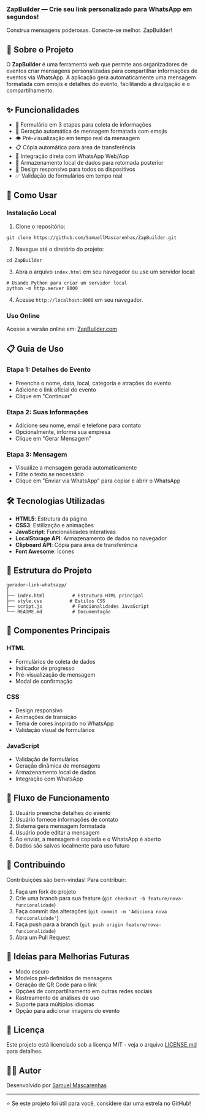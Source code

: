 ### ZapBuilder — Crie seu link personalizado para WhatsApp em segundos!

Construa mensagens poderosas. Conecte-se melhor. ZapBuilder!


## 📱 Sobre o Projeto

O **ZapBuilder** é uma ferramenta web que permite aos organizadores de eventos criar mensagens personalizadas para compartilhar informações de eventos via WhatsApp. A aplicação gera automaticamente uma mensagem formatada com emojis e detalhes do evento, facilitando a divulgação e o compartilhamento.

## ✨ Funcionalidades

- 🎯 Formulário em 3 etapas para coleta de informações
- 📝 Geração automática de mensagem formatada com emojis
- 👁️ Pré-visualização em tempo real da mensagem
- 📋 Cópia automática para área de transferência
- 🔄 Integração direta com WhatsApp Web/App
- 💾 Armazenamento local de dados para retomada posterior
- 📱 Design responsivo para todos os dispositivos
- ✅ Validação de formulários em tempo real


## 🚀 Como Usar

### Instalação Local

1. Clone o repositório:

```shellscript
git clone https://github.com/SamuellMascarenhas/ZapBuilder.git
```


2. Navegue até o diretório do projeto:

```shellscript
cd ZapBuilder
```


3. Abra o arquivo `index.html` em seu navegador ou use um servidor local:

```shellscript
# Usando Python para criar um servidor local
python -m http.server 8000
```


4. Acesse `http://localhost:8000` em seu navegador.


### Uso Online

Acesse a versão online em: [ZapBuilder.com](https://samuellmascarenhas.github.io/ZapBuilder/)

## 📋 Guia de Uso

### Etapa 1: Detalhes do Evento

- Preencha o nome, data, local, categoria e atrações do evento
- Adicione o link oficial do evento
- Clique em "Continuar"


### Etapa 2: Suas Informações

- Adicione seu nome, email e telefone para contato
- Opcionalmente, informe sua empresa
- Clique em "Gerar Mensagem"


### Etapa 3: Mensagem

- Visualize a mensagem gerada automaticamente
- Edite o texto se necessário
- Clique em "Enviar via WhatsApp" para copiar e abrir o WhatsApp


## 🛠️ Tecnologias Utilizadas

- **HTML5**: Estrutura da página
- **CSS3**: Estilização e animações
- **JavaScript**: Funcionalidades interativas
- **LocalStorage API**: Armazenamento de dados no navegador
- **Clipboard API**: Cópia para área de transferência
- **Font Awesome**: Ícones


## 📁 Estrutura do Projeto

```plaintext
gerador-link-whatsapp/
│
├── index.html          # Estrutura HTML principal
├── style.css          # Estilos CSS
├── script.js           # Funcionalidades JavaScript
└── README.md           # Documentação
```

## 🧩 Componentes Principais

### HTML

- Formulários de coleta de dados
- Indicador de progresso
- Pré-visualização de mensagem
- Modal de confirmação


### CSS

- Design responsivo
- Animações de transição
- Tema de cores inspirado no WhatsApp
- Validação visual de formulários


### JavaScript

- Validação de formulários
- Geração dinâmica de mensagens
- Armazenamento local de dados
- Integração com WhatsApp


## 🔄 Fluxo de Funcionamento

1. Usuário preenche detalhes do evento
2. Usuário fornece informações de contato
3. Sistema gera mensagem formatada
4. Usuário pode editar a mensagem
5. Ao enviar, a mensagem é copiada e o WhatsApp é aberto
6. Dados são salvos localmente para uso futuro


## 🤝 Contribuindo

Contribuições são bem-vindas! Para contribuir:

1. Faça um fork do projeto
2. Crie uma branch para sua feature (`git checkout -b feature/nova-funcionalidade`)
3. Faça commit das alterações (`git commit -m 'Adiciona nova funcionalidade'`)
4. Faça push para a branch (`git push origin feature/nova-funcionalidade`)
5. Abra um Pull Request


## 📝 Ideias para Melhorias Futuras

- Modo escuro
- Modelos pré-definidos de mensagens
- Geração de QR Code para o link
- Opções de compartilhamento em outras redes sociais
- Rastreamento de análises de uso
- Suporte para múltiplos idiomas
- Opção para adicionar imagens do evento


## 📄 Licença

Este projeto está licenciado sob a licença MIT - veja o arquivo [LICENSE.md](LICENSE.md) para detalhes.

## 👨‍💻 Autor

Desenvolvido por [Samuel Mascarenhas](https://github.com/https://github.com/SamuellMascarenhas)

---

⭐️ Se este projeto foi útil para você, considere dar uma estrela no GitHub!